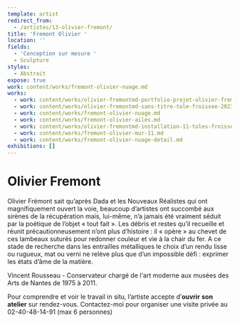 ```yaml
---
template: artist
redirect_from:
  - /artistes/13-olivier-fremont/
title: 'Fremont Olivier '
location: ''
fields:
  - 'Conception sur mesure '
  - Sculpture
styles:
  - Abstrait
expose: true
work: content/works/fremont-olivier-nuage.md
works:
  - work: content/works/olivier-fremontmd-portfolio-projet-olivier-fremont.md
  - work: content/works/olivier-fremontmd-sans-titre-tole-froissee-2023.md
  - work: content/works/fremont-olivier-nuage.md
  - work: content/works/fremont-olivier-ailes.md
  - work: content/works/olivier-fremontmd-installation-11-toles-froissees.md
  - work: content/works/fremont-olivier-mur-11.md
  - work: content/works/fremont-olivier-nuage-detail.md
exhibitions: []
---
```


# Olivier Fremont

Olivier Frémont sait qu’après Dada et les Nouveaux Réalistes qui ont magnifiquement ouvert la voie, beaucoup d’artistes ont succombé aux sirènes de la récupération mais, lui-même, n’a jamais été vraiment séduit par la poétique de l’objet « tout fait ». Les débris et restes qu’il recueille et réunit précautionneusement n’ont plus d’histoire : il « opère » au chevet de ces lambeaux suturés pour redonner couleur et vie à la chair du fer. A ce stade de recherche dans les entrailles métalliques le choix d’un rendu lisse ou rugueux, mat ou verni ne relève plus que d’un impossible défi : exprimer les états d’âme de la matière.

Vincent Rousseau - Conservateur chargé de l'art moderne aux musées des Arts de Nantes de 1975 à 2011.

Pour comprendre et voir le travail in situ, l’artiste accepte d’**ouvrir** **son** **atelier** sur rendez-vous. Contactez-moi pour organiser une visite privée au 02-40-48-14-91 (max 6 personnes)
